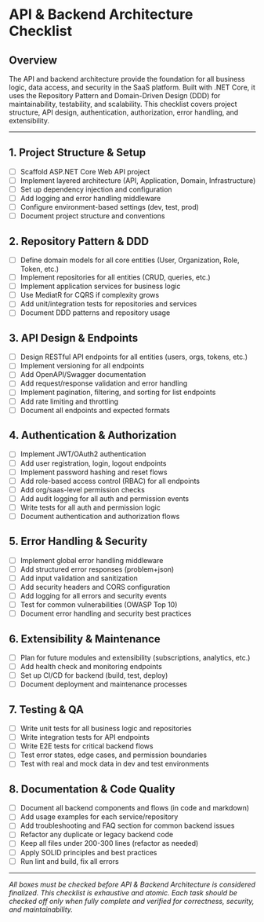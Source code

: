 # API & Backend Architecture Checklist

## Overview

The API and backend architecture provide the foundation for all business logic, data access, and security in the SaaS platform. Built with .NET Core, it uses the Repository Pattern and Domain-Driven Design (DDD) for maintainability, testability, and scalability. This checklist covers project structure, API design, authentication, authorization, error handling, and extensibility.

---

## 1. Project Structure & Setup
- [ ] Scaffold ASP.NET Core Web API project
- [ ] Implement layered architecture (API, Application, Domain, Infrastructure)
- [ ] Set up dependency injection and configuration
- [ ] Add logging and error handling middleware
- [ ] Configure environment-based settings (dev, test, prod)
- [ ] Document project structure and conventions

## 2. Repository Pattern & DDD
- [ ] Define domain models for all core entities (User, Organization, Role, Token, etc.)
- [ ] Implement repositories for all entities (CRUD, queries, etc.)
- [ ] Implement application services for business logic
- [ ] Use MediatR for CQRS if complexity grows
- [ ] Add unit/integration tests for repositories and services
- [ ] Document DDD patterns and repository usage

## 3. API Design & Endpoints
- [ ] Design RESTful API endpoints for all entities (users, orgs, tokens, etc.)
- [ ] Implement versioning for all endpoints
- [ ] Add OpenAPI/Swagger documentation
- [ ] Add request/response validation and error handling
- [ ] Implement pagination, filtering, and sorting for list endpoints
- [ ] Add rate limiting and throttling
- [ ] Document all endpoints and expected formats

## 4. Authentication & Authorization
- [ ] Implement JWT/OAuth2 authentication
- [ ] Add user registration, login, logout endpoints
- [ ] Implement password hashing and reset flows
- [ ] Add role-based access control (RBAC) for all endpoints
- [ ] Add org/saas-level permission checks
- [ ] Add audit logging for all auth and permission events
- [ ] Write tests for all auth and permission logic
- [ ] Document authentication and authorization flows

## 5. Error Handling & Security
- [ ] Implement global error handling middleware
- [ ] Add structured error responses (problem+json)
- [ ] Add input validation and sanitization
- [ ] Add security headers and CORS configuration
- [ ] Add logging for all errors and security events
- [ ] Test for common vulnerabilities (OWASP Top 10)
- [ ] Document error handling and security best practices

## 6. Extensibility & Maintenance
- [ ] Plan for future modules and extensibility (subscriptions, analytics, etc.)
- [ ] Add health check and monitoring endpoints
- [ ] Set up CI/CD for backend (build, test, deploy)
- [ ] Document deployment and maintenance processes

## 7. Testing & QA
- [ ] Write unit tests for all business logic and repositories
- [ ] Write integration tests for API endpoints
- [ ] Write E2E tests for critical backend flows
- [ ] Test error states, edge cases, and permission boundaries
- [ ] Test with real and mock data in dev and test environments

## 8. Documentation & Code Quality
- [ ] Document all backend components and flows (in code and markdown)
- [ ] Add usage examples for each service/repository
- [ ] Add troubleshooting and FAQ section for common backend issues
- [ ] Refactor any duplicate or legacy backend code
- [ ] Keep all files under 200-300 lines (refactor as needed)
- [ ] Apply SOLID principles and best practices
- [ ] Run lint and build, fix all errors

---

*All boxes must be checked before API & Backend Architecture is considered finalized. This checklist is exhaustive and atomic. Each task should be checked off only when fully complete and verified for correctness, security, and maintainability.* 